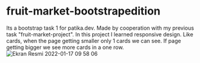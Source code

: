 # fruit-market-bootstrapedition
 Its a bootstrap task 1 for patika.dev. Made by cooperation with my previous task "fruit-market-project".
 In this project I learned responsive design. Like cards, when the page getting smaller only 1 cards we can see. If page getting bigger we see  more cards in a one row.
![Ekran Resmi 2022-01-17 09 58 06](https://user-images.githubusercontent.com/89473605/149722956-29a35718-6ee5-439a-9edc-20d2039f9654.png)
